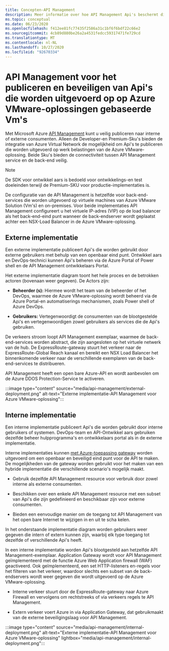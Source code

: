 ```yaml
---
title: Concepten-API Management
description: Meer informatie over hoe API Management Api's beschermt die worden uitgevoerd op virtuele machines van Azure VMware Solution (Vm's)
ms.topic: conceptual
ms.date: 06/23/2020
ms.openlocfilehash: f412ee81fc77435f2586a31c1bf6f6bdf22c66e2
ms.sourcegitcommit: 4cb89d880be26a2a4531fedcc59317471fe729cd
ms.translationtype: MT
ms.contentlocale: nl-NL
ms.lasthandoff: 10/27/2020
ms.locfileid: "92670334"
---
```

# <a name="api-management-to-publish-and-protect-apis-running-on-azure-vmware-solution-based-vms"></a>API Management voor het publiceren en beveiligen van Api's die worden uitgevoerd op op Azure VMware-oplossingen gebaseerde Vm's

Met Microsoft Azure [API Management](https://azure.microsoft.com/services/api-management/) kunt u veilig publiceren naar interne of externe consumenten.  Alleen de Developer-en Premium-Sku's bieden de integratie van Azure Virtual Network de mogelijkheid om Api's te publiceren die worden uitgevoerd op werk belastingen van de Azure VMware-oplossing.  Beide Sku's bieden de connectiviteit tussen API Management service en de back-end veilig. 

>[!NOTE]
>De SDK voor ontwikkel aars is bedoeld voor ontwikkelings-en test doeleinden terwijl de Premium-SKU voor productie-implementaties is.

De configuratie van de API Management is hetzelfde voor back-end-services die worden uitgevoerd op virtuele machines van Azure VMware Solution (Vm's) en on-premises. Voor beide implementaties API Management configureert u het virtuele IP-adres (VIP) op de load balancer als het back-end-eind punt wanneer de back-endserver wordt geplaatst achter een NSX-Load Balancer in de Azure VMware-oplossing. 


## <a name="external-deployment"></a>Externe implementatie

Een externe implementatie publiceert Api's die worden gebruikt door externe gebruikers met behulp van een openbaar eind punt. Ontwikkel aars en DevOps-technici kunnen Api's beheren via de Azure Portal of Power shell en de API Management ontwikkelaars Portal.

Het externe implementatie diagram toont het hele proces en de betrokken actoren (bovenaan weer gegeven). De Actors zijn:

- **Beheerder (s):** Hiermee wordt het team van de beheerder of het DevOps, waarmee de Azure VMware-oplossing wordt beheerd via de Azure Portal-en automatiserings mechanismen, zoals Power shell of Azure DevOps.

- **Gebruikers:**  Vertegenwoordigt de consumenten van de blootgestelde Api's en vertegenwoordigen zowel gebruikers als services die de Api's gebruiken.

De verkeers stroom loopt API Management exemplaar, waarmee de back-end-services worden abstract, die zijn aangesloten op het virtuele netwerk van de hub. De ExpressRoute-gateway stuurt het verkeer naar de ExpressRoute-Global Reach kanaal en bereikt een NSX Load Balancer het binnenkomende verkeer naar de verschillende exemplaren van de back-end-services te distribueren.

API Management heeft een open bare Azure-API en wordt aanbevolen om de Azure DDOS Protection-Service te activeren. 

:::image type="content" source="media/api-management/external-deployment.png" alt-text="Externe implementatie-API Management voor Azure VMware-oplossing":::


## <a name="internal-deployment"></a>Interne implementatie

Een interne implementatie publiceert Api's die worden gebruikt door interne gebruikers of systemen. DevOps-team en API-Ontwikkel aars gebruiken dezelfde beheer hulpprogramma's en ontwikkelaars portal als in de externe implementatie.

Interne implementaties kunnen [met Azure-toepassing gateway](../api-management/api-management-howto-integrate-internal-vnet-appgateway.md) worden uitgevoerd om een openbaar en beveiligd eind punt voor de API te maken.  De mogelijkheden van de gateway worden gebruikt voor het maken van een hybride implementatie die verschillende scenario's mogelijk maakt.  

* Gebruik dezelfde API Management resource voor verbruik door zowel interne als externe consumenten.

* Beschikken over een enkele API Management resource met een subset van Api's die zijn gedefinieerd en beschikbaar zijn voor externe consumenten.

* Bieden een eenvoudige manier om de toegang tot API Management van het open bare Internet te wijzigen in en uit te scha kelen.

In het onderstaande implementatie diagram worden gebruikers weer gegeven die intern of extern kunnen zijn, waarbij elk type toegang tot dezelfde of verschillende Api's heeft.

In een interne implementatie worden Api's blootgesteld aan hetzelfde API Management-exemplaar. Application Gateway wordt voor API Management geïmplementeerd met de functie Azure Web Application firewall (WAF) geactiveerd. Ook geïmplementeerd, een set HTTP-listeners en-regels voor het filteren van het verkeer, waardoor slechts een subset van de back-endservers wordt weer gegeven die wordt uitgevoerd op de Azure VMware-oplossing.


* Interne verkeer stuurt door de ExpressRoute-gateway naar Azure Firewall en vervolgens om rechtstreeks of via verkeers regels te API Management.   

* Extern verkeer voert Azure in via Application Gateway, dat gebruikmaakt van de externe beveiligingslaag voor API Management.


:::image type="content" source="media/api-management/internal-deployment.png" alt-text="Externe implementatie-API Management voor Azure VMware-oplossing" lightbox="media/api-management/internal-deployment.png":::
